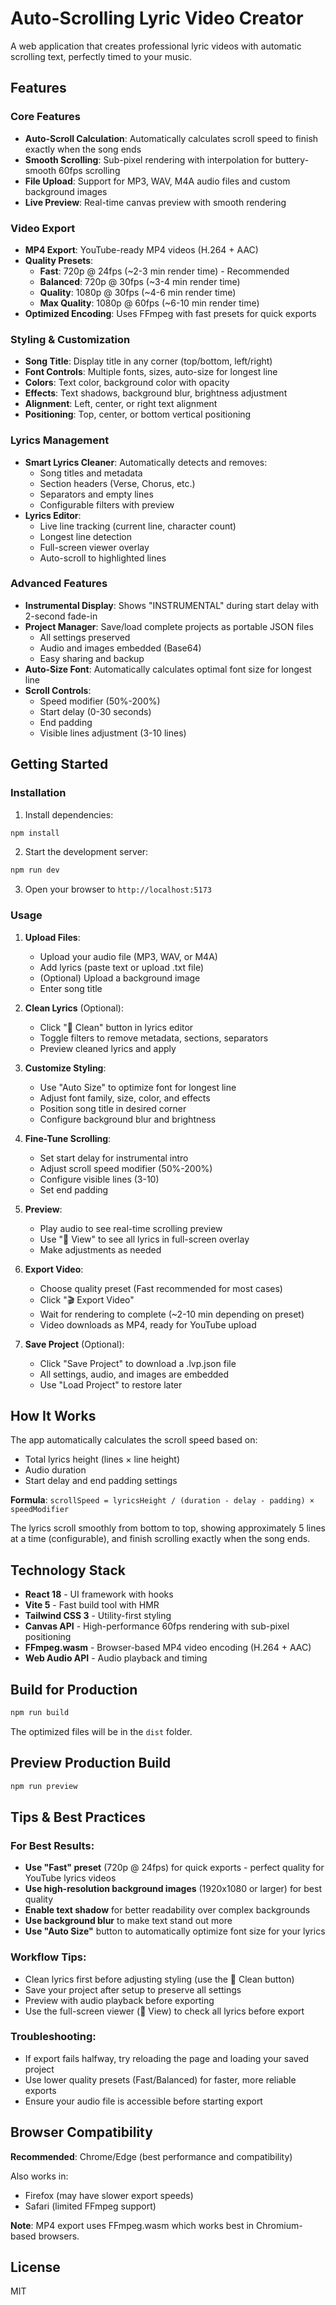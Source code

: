 # Auto-Scrolling Lyric Video Creator

A web application that creates professional lyric videos with automatic scrolling text, perfectly timed to your music.

## Features

### Core Features
- **Auto-Scroll Calculation**: Automatically calculates scroll speed to finish exactly when the song ends
- **Smooth Scrolling**: Sub-pixel rendering with interpolation for buttery-smooth 60fps scrolling
- **File Upload**: Support for MP3, WAV, M4A audio files and custom background images
- **Live Preview**: Real-time canvas preview with smooth rendering

### Video Export
- **MP4 Export**: YouTube-ready MP4 videos (H.264 + AAC)
- **Quality Presets**:
  - **Fast**: 720p @ 24fps (~2-3 min render time) - Recommended
  - **Balanced**: 720p @ 30fps (~3-4 min render time)
  - **Quality**: 1080p @ 30fps (~4-6 min render time)
  - **Max Quality**: 1080p @ 60fps (~6-10 min render time)
- **Optimized Encoding**: Uses FFmpeg with fast presets for quick exports

### Styling & Customization
- **Song Title**: Display title in any corner (top/bottom, left/right)
- **Font Controls**: Multiple fonts, sizes, auto-size for longest line
- **Colors**: Text color, background color with opacity
- **Effects**: Text shadows, background blur, brightness adjustment
- **Alignment**: Left, center, or right text alignment
- **Positioning**: Top, center, or bottom vertical positioning

### Lyrics Management
- **Smart Lyrics Cleaner**: Automatically detects and removes:
  - Song titles and metadata
  - Section headers (Verse, Chorus, etc.)
  - Separators and empty lines
  - Configurable filters with preview
- **Lyrics Editor**:
  - Live line tracking (current line, character count)
  - Longest line detection
  - Full-screen viewer overlay
  - Auto-scroll to highlighted lines

### Advanced Features
- **Instrumental Display**: Shows "INSTRUMENTAL" during start delay with 2-second fade-in
- **Project Manager**: Save/load complete projects as portable JSON files
  - All settings preserved
  - Audio and images embedded (Base64)
  - Easy sharing and backup
- **Auto-Size Font**: Automatically calculates optimal font size for longest line
- **Scroll Controls**:
  - Speed modifier (50%-200%)
  - Start delay (0-30 seconds)
  - End padding
  - Visible lines adjustment (3-10 lines)

## Getting Started

### Installation

1. Install dependencies:
```bash
npm install
```

2. Start the development server:
```bash
npm run dev
```

3. Open your browser to `http://localhost:5173`

### Usage

1. **Upload Files**:
   - Upload your audio file (MP3, WAV, or M4A)
   - Add lyrics (paste text or upload .txt file)
   - (Optional) Upload a background image
   - Enter song title

2. **Clean Lyrics** (Optional):
   - Click "🧹 Clean" button in lyrics editor
   - Toggle filters to remove metadata, sections, separators
   - Preview cleaned lyrics and apply

3. **Customize Styling**:
   - Use "Auto Size" to optimize font for longest line
   - Adjust font family, size, color, and effects
   - Position song title in desired corner
   - Configure background blur and brightness

4. **Fine-Tune Scrolling**:
   - Set start delay for instrumental intro
   - Adjust scroll speed modifier (50%-200%)
   - Configure visible lines (3-10)
   - Set end padding

5. **Preview**:
   - Play audio to see real-time scrolling preview
   - Use "📖 View" to see all lyrics in full-screen overlay
   - Make adjustments as needed

6. **Export Video**:
   - Choose quality preset (Fast recommended for most cases)
   - Click "🎬 Export Video"
   - Wait for rendering to complete (~2-10 min depending on preset)
   - Video downloads as MP4, ready for YouTube upload

7. **Save Project** (Optional):
   - Click "Save Project" to download a .lvp.json file
   - All settings, audio, and images are embedded
   - Use "Load Project" to restore later

## How It Works

The app automatically calculates the scroll speed based on:
- Total lyrics height (lines × line height)
- Audio duration
- Start delay and end padding settings

**Formula**: `scrollSpeed = lyricsHeight / (duration - delay - padding) × speedModifier`

The lyrics scroll smoothly from bottom to top, showing approximately 5 lines at a time (configurable), and finish scrolling exactly when the song ends.

## Technology Stack

- **React 18** - UI framework with hooks
- **Vite 5** - Fast build tool with HMR
- **Tailwind CSS 3** - Utility-first styling
- **Canvas API** - High-performance 60fps rendering with sub-pixel positioning
- **FFmpeg.wasm** - Browser-based MP4 video encoding (H.264 + AAC)
- **Web Audio API** - Audio playback and timing

## Build for Production

```bash
npm run build
```

The optimized files will be in the `dist` folder.

## Preview Production Build

```bash
npm run preview
```

## Tips & Best Practices

### For Best Results:
- **Use "Fast" preset** (720p @ 24fps) for quick exports - perfect quality for YouTube lyrics videos
- **Use high-resolution background images** (1920x1080 or larger) for best quality
- **Enable text shadow** for better readability over complex backgrounds
- **Use background blur** to make text stand out more
- **Use "Auto Size"** button to automatically optimize font size for your lyrics

### Workflow Tips:
- Clean lyrics first before adjusting styling (use the 🧹 Clean button)
- Save your project after setup to preserve all settings
- Preview with audio playback before exporting
- Use the full-screen viewer (📖 View) to check all lyrics before export

### Troubleshooting:
- If export fails halfway, try reloading the page and loading your saved project
- Use lower quality presets (Fast/Balanced) for faster, more reliable exports
- Ensure your audio file is accessible before starting export

## Browser Compatibility

**Recommended**: Chrome/Edge (best performance and compatibility)

Also works in:
- Firefox (may have slower export speeds)
- Safari (limited FFmpeg support)

**Note**: MP4 export uses FFmpeg.wasm which works best in Chromium-based browsers.

## License

MIT

